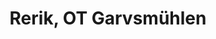 ---
title: Rerik, OT Garvsmühlen
url: /rerik-ot-garvsmuehlen/
latitude: 54.107
longitude: 11.652
---